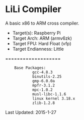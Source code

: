 LiLi Compiler
===================

A basic x86 to ARM cross compiler.

 - Target(s): Raspberry Pi
 - Target Arch: ARM (armv6zk)
 - Target FPU: Hard Float (vfp)
 - Target Endianness: Little

===================

        Base Packages:
                gcc-4.8.3
                binutils-2.25
                gmp-6.0.0a
                mpfr-3.1.2
                mpc-1.0.2
                musl-libc-1.1.6
                linux kernel 3.18.x
                zlib-1.2.8


Last Updated: 2015-1-27

